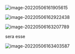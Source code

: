 ![image-20220506161905615](/home/tec/.config/Typora/typora-user-images/image-20220506161905615.png)





![image-20220506162922438](/home/tec/.config/Typora/typora-user-images/image-20220506162922438.png)



![image-20220506163207789](/home/tec/.config/Typora/typora-user-images/image-20220506163207789.png)

sera esse



![image-20220506163403587](/home/tec/.config/Typora/typora-user-images/image-20220506163403587.png)